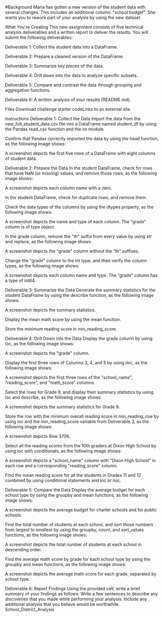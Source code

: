 #Background
Maria has gotten a new version of the student data with several changes. This includes an additional column: "school budget". She wants you to rework part of your analysis by using the new dataset.

What You're Creating
This new assignment consists of five technical analysis deliverables and a written report to deliver the results. You will submit the following deliverables:

Deliverable 1: Collect the student data into a DataFrame.

Deliverable 2: Prepare a cleaned version of the DataFrame.

Deliverable 3: Summarize key pieces of the data.

Deliverable 4: Drill down into the data to analyze specific subsets.

Deliverable 5: Compare and contrast the data through grouping and aggregation functions.

Deliverable 6: A written analysis of your results (README.md).

Files
Download challenge starter codeLinks to an external site.

Instructions
Deliverable 1: Collect the Data
Import the data from the new_full_student_data.csv file into a DataFrame named student_df by using the Pandas read_csv function and the os module.

Confirm that Pandas correctly imported the data by using the head function, as the following image shows:

A screenshot depicts the first five rows of a DataFrame with eight columns of student data.

Deliverable 2: Prepare the Data
In the student DataFrame, check for rows that have NaN (or missing) values, and remove those rows, as the following image shows:

A screenshot depicts each column name with a zero.

In the student DataFrame, check for duplicate rows, and remove them.

Check the data types of the columns by using the dtypes property, as the following image shows:

A screenshot depicts the name and type of each column. The "grade" column is of type object.

In the grade column, remove the "th" suffix from every value by using str and replace, as the following image shows:

A screenshot depicts the "grade" column without the "th" suffixes.

Change the "grade" column to the int type, and then verify the column types, as the following image shows:

A screenshot depicts each column name and type. The "grade" column has a type of int64.

Deliverable 3: Summarize the Data
Generate the summary statistics for the student DataFrame by using the describe function, as the following image shows:

A screenshot depicts the summary statistics.

Display the mean math score by using the mean function.

Store the minimum reading score in min_reading_score.

Deliverable 4: Drill Down into the Data
Display the grade column by using loc, as the following image shows:

A screenshot depicts the "grade" column.

Display the first three rows of Columns 3, 4, and 5 by using iloc, as the following image shows:

A screenshot depicts the first three rows of the "school_name", "reading_score", and "math_score" columns.

Select the rows for Grade 9, and display their summary statistics by using loc and describe, as the following image shows:

A screenshot depicts the summary statistics for Grade 9.

Store the row with the minimum overall reading score in min_reading_row by using loc and the min_reading_score variable from Deliverable 3, as the following image shows:

A screenshot depicts Row 3706.

Select all the reading scores from the 10th graders at Dixon High School by using loc with conditionals, as the following image shows:

A screenshot depicts a "school_name" column with "Dixon High School" in each row and a corresponding "reading_score" column.

Find the mean reading score for all the students in Grades 11 and 12 combined by using conditional statements and loc or iloc.

Deliverable 5: Compare the Data
Display the average budget for each school type by using the groupby and mean functions, as the following image shows:

A screenshot depicts the average budget for charter schools and for public schools.

Find the total number of students at each school, and sort those numbers from largest to smallest by using the groupby, count, and sort_values functions, as the following image shows:

A screenshot depicts the total number of students at each school in descending order.

Find the average math score by grade for each school type by using the groupby and mean functions, as the following image shows:

A screenshot depicts the average math score for each grade, separated by school type.

Deliverable 6: Report Findings
Using the provided cell, write a brief summary of your findings as follows: Write a few sentences to describe any discoveries that you made while performing your analysis. Include any additional analysis that you believe would be worthwhile. School_District_Analysis
